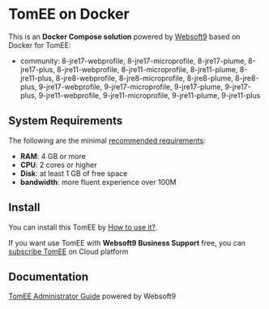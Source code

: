 # TomEE on Docker  

This is an **Docker Compose solution** powered by [Websoft9](https://www.websoft9.com) based on Docker for TomEE:


 - community:  8-jre17-webprofile, 8-jre17-microprofile, 8-jre17-plume, 8-jre17-plus, 8-jre11-webprofile, 8-jre11-microprofile, 8-jre11-plume, 8-jre11-plus, 8-jre8-webprofile, 8-jre8-microprofile, 8-jre8-plume, 8-jre8-plus, 9-jre17-webprofile, 9-jre17-microprofile, 9-jre17-plume, 9-jre17-plus, 9-jre11-webprofile, 9-jre11-microprofile, 9-jre11-plume, 9-jre11-plus


## System Requirements

The following are the minimal [recommended requirements](https://tomee.apache.org/):

* **RAM**: 4 GB or more
* **CPU**: 2 cores or higher
* **Disk**: at least 1 GB of free space
* **bandwidth**: more fluent experience over 100M  

## Install

You can install this TomEE by [How to use it?](https://github.com/Websoft9/docker-library#how-to-use-it).   

If you want use TomEE with **Websoft9 Business Support** free, you can [subscribe TomEE](https://www.websoft9.com/apps) on Cloud platform

## Documentation

[TomEE Administrator Guide](https://support.websoft9.com/docs/tomee) powered by Websoft9